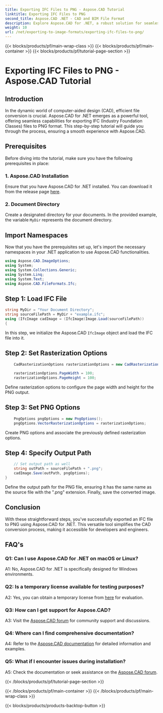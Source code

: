 ```yaml
---
title: Exporting IFC Files to PNG - Aspose.CAD Tutorial
linktitle: Exporting IFC Files to PNG
second_title: Aspose.CAD .NET - CAD and BIM File Format
description: Explore Aspose.CAD for .NET, a robust solution for seamless IFC to PNG conversion. Download now for efficient CAD file processing.
weight: 10
url: /net/exporting-to-image-formats/exporting-ifc-files-to-png/
---
```


{{< blocks/products/pf/main-wrap-class >}}
{{< blocks/products/pf/main-container >}}
{{< blocks/products/pf/tutorial-page-section >}}

# Exporting IFC Files to PNG - Aspose.CAD Tutorial

## Introduction

In the dynamic world of computer-aided design (CAD), efficient file conversion is crucial. Aspose.CAD for .NET emerges as a powerful tool, offering seamless capabilities for exporting IFC (Industry Foundation Classes) files to PNG format. This step-by-step tutorial will guide you through the process, ensuring a smooth experience with Aspose.CAD.

## Prerequisites

Before diving into the tutorial, make sure you have the following prerequisites in place:

### 1. Aspose.CAD Installation

Ensure that you have Aspose.CAD for .NET installed. You can download it from the release page [here](https://releases.aspose.com/cad/net/).

### 2. Document Directory

Create a designated directory for your documents. In the provided example, the variable `MyDir` represents the document directory.

## Import Namespaces

Now that you have the prerequisites set up, let's import the necessary namespaces in your .NET application to use Aspose.CAD functionalities.

```csharp
using Aspose.CAD.ImageOptions;
using System;
using System.Collections.Generic;
using System.Linq;
using System.Text;
using Aspose.CAD.FileFormats.Ifc;
```

## Step 1: Load IFC File

```csharp
string MyDir = "Your Document Directory";
string sourceFilePath = MyDir + "example.ifc";
using (IfcImage cadImage = (IfcImage)Image.Load(sourceFilePath))
{
```

In this step, we initialize the Aspose.CAD `IfcImage` object and load the IFC file into it.

## Step 2: Set Rasterization Options

```csharp
    CadRasterizationOptions rasterizationOptions = new CadRasterizationOptions();
   
    rasterizationOptions.PageWidth = 100;
    rasterizationOptions.PageHeight = 100;
```

Define rasterization options to configure the page width and height for the PNG output.

## Step 3: Set PNG Options

```csharp
    PngOptions pngOptions = new PngOptions();
    pngOptions.VectorRasterizationOptions = rasterizationOptions;
```

Create PNG options and associate the previously defined rasterization options.

## Step 4: Specify Output Path

```csharp
    // Set output path as well
    string outPath = sourceFilePath + ".png";
    cadImage.Save(outPath, pngOptions);
}
```

Define the output path for the PNG file, ensuring it has the same name as the source file with the ".png" extension. Finally, save the converted image.

## Conclusion

With these straightforward steps, you've successfully exported an IFC file to PNG using Aspose.CAD for .NET. This versatile tool simplifies the CAD conversion process, making it accessible for developers and engineers.

## FAQ's

### Q1: Can I use Aspose.CAD for .NET on macOS or Linux?

A1: No, Aspose.CAD for .NET is specifically designed for Windows environments.

### Q2: Is a temporary license available for testing purposes?

A2: Yes, you can obtain a temporary license from [here](https://purchase.aspose.com/temporary-license/) for evaluation.

### Q3: How can I get support for Aspose.CAD?

A3: Visit the [Aspose.CAD forum](https://forum.aspose.com/c/cad/19) for community support and discussions.

### Q4: Where can I find comprehensive documentation?

A4: Refer to the [Aspose.CAD documentation](https://reference.aspose.com/cad/net/) for detailed information and examples.

### Q5: What if I encounter issues during installation?

A5: Check the documentation or seek assistance on the [Aspose.CAD forum](https://forum.aspose.com/c/cad/19).

{{< /blocks/products/pf/tutorial-page-section >}}

{{< /blocks/products/pf/main-container >}}
{{< /blocks/products/pf/main-wrap-class >}}

{{< blocks/products/products-backtop-button >}}
